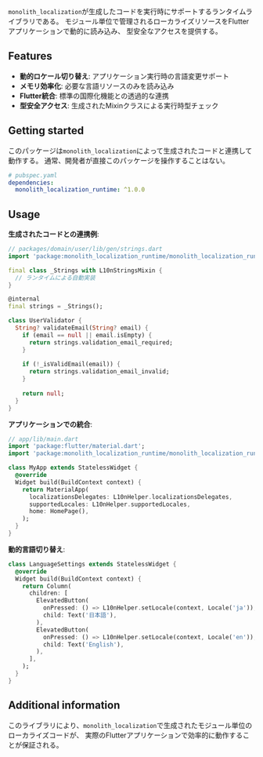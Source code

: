 `monolith_localization`が生成したコードを実行時にサポートするランタイムライブラリである。
モジュール単位で管理されるローカライズリソースをFlutterアプリケーションで動的に読み込み、
型安全なアクセスを提供する。

## Features

* **動的ロケール切り替え**: アプリケーション実行時の言語変更サポート
* **メモリ効率化**: 必要な言語リソースのみを読み込み
* **Flutter統合**: 標準の国際化機能との透過的な連携
* **型安全アクセス**: 生成されたMixinクラスによる実行時型チェック

## Getting started

このパッケージは`monolith_localization`によって生成されたコードと連携して動作する。
通常、開発者が直接このパッケージを操作することはない。

```yaml
# pubspec.yaml
dependencies:
  monolith_localization_runtime: ^1.0.0
```

## Usage

**生成されたコードとの連携例**:
```dart
// packages/domain/user/lib/gen/strings.dart
import 'package:monolith_localization_runtime/monolith_localization_runtime.dart';

final class _Strings with L10nStringsMixin {
  // ランタイムによる自動実装
}

@internal
final strings = _Strings();

class UserValidator {
  String? validateEmail(String? email) {
    if (email == null || email.isEmpty) {
      return strings.validation_email_required;
    }
    
    if (!_isValidEmail(email)) {
      return strings.validation_email_invalid;
    }
    
    return null;
  }
}
```

**アプリケーションでの統合**:
```dart
// app/lib/main.dart
import 'package:flutter/material.dart';
import 'package:monolith_localization_runtime/monolith_localization_runtime.dart';

class MyApp extends StatelessWidget {
  @override
  Widget build(BuildContext context) {
    return MaterialApp(
      localizationsDelegates: L10nHelper.localizationsDelegates,
      supportedLocales: L10nHelper.supportedLocales,
      home: HomePage(),
    );
  }
}
```

**動的言語切り替え**:
```dart
class LanguageSettings extends StatelessWidget {
  @override
  Widget build(BuildContext context) {
    return Column(
      children: [
        ElevatedButton(
          onPressed: () => L10nHelper.setLocale(context, Locale('ja')),
          child: Text('日本語'),
        ),
        ElevatedButton(
          onPressed: () => L10nHelper.setLocale(context, Locale('en')),
          child: Text('English'),
        ),
      ],
    );
  }
}
```

## Additional information

このライブラリにより、`monolith_localization`で生成されたモジュール単位のローカライズコードが、
実際のFlutterアプリケーションで効率的に動作することが保証される。
